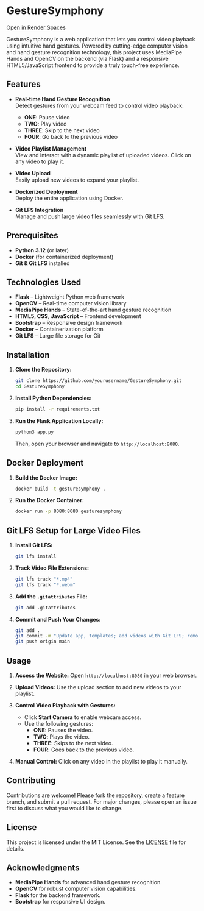 # GestureSymphony
[Open in Render Spaces](https://huggingface.co/spaces/asr24/GestureSymphony)

GestureSymphony is a web application that lets you control video playback using intuitive hand gestures. Powered by cutting-edge computer vision and hand gesture recognition technology, this project uses MediaPipe Hands and OpenCV on the backend (via Flask) and a responsive HTML5/JavaScript frontend to provide a truly touch-free experience.

## Features

- **Real-time Hand Gesture Recognition**  
  Detect gestures from your webcam feed to control video playback:
  - **ONE**: Pause video
  - **TWO**: Play video
  - **THREE**: Skip to the next video
  - **FOUR**: Go back to the previous video

- **Video Playlist Management**  
  View and interact with a dynamic playlist of uploaded videos. Click on any video to play it.

- **Video Upload**  
  Easily upload new videos to expand your playlist.

- **Dockerized Deployment**  
  Deploy the entire application using Docker.

- **Git LFS Integration**  
  Manage and push large video files seamlessly with Git LFS.

## Prerequisites

- **Python 3.12** (or later)
- **Docker** (for containerized deployment)
- **Git & Git LFS** installed

## Technologies Used

- **Flask** – Lightweight Python web framework
- **OpenCV** – Real-time computer vision library
- **MediaPipe Hands** – State-of-the-art hand gesture recognition
- **HTML5, CSS, JavaScript** – Frontend development
- **Bootstrap** – Responsive design framework
- **Docker** – Containerization platform
- **Git LFS** – Large file storage for Git

## Installation

1. **Clone the Repository:**

   ```bash
   git clone https://github.com/yourusername/GestureSymphony.git
   cd GestureSymphony
   ```

2. **Install Python Dependencies:**
   ```bash
   pip install -r requirements.txt
   ```

3. **Run the Flask Application Locally:**
   ```bash
   python3 app.py
   ```
   Then, open your browser and navigate to `http://localhost:8080`.

## Docker Deployment

1. **Build the Docker Image:**
   ```bash
   docker build -t gesturesymphony .
   ```

2. **Run the Docker Container:**
   ```bash
   docker run -p 8080:8080 gesturesymphony
   ```

## Git LFS Setup for Large Video Files

1. **Install Git LFS:**
   ```bash
   git lfs install
   ```

2. **Track Video File Extensions:**
   ```bash
   git lfs track "*.mp4"
   git lfs track "*.webm"
   ```

3. **Add the `.gitattributes` File:**
   ```bash
   git add .gitattributes
   ```

4. **Commit and Push Your Changes:**
   ```bash
   git add .
   git commit -m "Update app, templates; add videos with Git LFS; remove old song files"
   git push origin main
   ```

## Usage

1. **Access the Website:**
   Open `http://localhost:8080` in your web browser.

2. **Upload Videos:**
   Use the upload section to add new videos to your playlist.

3. **Control Video Playback with Gestures:**
   - Click **Start Camera** to enable webcam access.
   - Use the following gestures:
     - **ONE**: Pauses the video.
     - **TWO**: Plays the video.
     - **THREE**: Skips to the next video.
     - **FOUR**: Goes back to the previous video.

4. **Manual Control:**
   Click on any video in the playlist to play it manually.

## Contributing

Contributions are welcome! Please fork the repository, create a feature branch, and submit a pull request. For major changes, please open an issue first to discuss what you would like to change.

## License

This project is licensed under the MIT License. See the [LICENSE](LICENSE) file for details.

## Acknowledgments

- **MediaPipe Hands** for advanced hand gesture recognition.
- **OpenCV** for robust computer vision capabilities.
- **Flask** for the backend framework.
- **Bootstrap** for responsive UI design.
